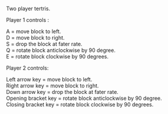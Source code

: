 Two player tertris. <br />

Player 1 controls :<br />

A = move block to left. <br />
D = move block to right.<br />
S = drop the block at fater rate.<br />
Q = rotate block anticlockwise by 90 degree.<br />
E = rotate block clockwise by 90 degrees. <br />


Player 2 controls:<br />


Left arrow key = move block to left.<br />
Right arrow key = move block to right.<br />
Down arrow key = drop the block at fater rate.<br />
Opening bracket key = rotate block anticlockwise by 90 degree.<br />
Closing bracket key = rotate block clockwise by 90 degrees.<br />
